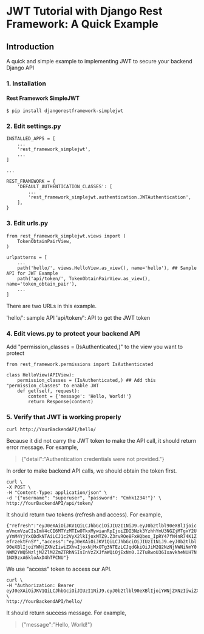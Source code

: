 # JWT Tutorial with Django Rest Framework: A Quick Example

## Introduction
A quick and simple example to implementing JWT to secure your backend Django API

### 1. Installation
#### Rest Framework SimpleJWT
`$ pip install djangorestframework-simplejwt`

### 2. Edit settings.py
    INSTALLED_APPS = [
        ...
        'rest_framework_simplejwt',
        ...
    ]

    ...

    REST_FRAMEWORK = {
        'DEFAULT_AUTHENTICATION_CLASSES': [
            ...
            'rest_framework_simplejwt.authentication.JWTAuthentication',
        ],
    }

### 3. Edit urls.py
    from rest_framework_simplejwt.views import (
        TokenObtainPairView,
    )

    urlpatterns = [
        ...
        path('hello/', views.HelloView.as_view(), name='hello'), ## Sample API for JWT Example
        path('api/token/', TokenObtainPairView.as_view(), name='token_obtain_pair'),
        ...
    ]

There are two URLs in this example.

'hello/': sample API
'api/token/': API to get the JWT token

### 4. Edit views.py to protect your backend API

Add "permission_classes = (IsAuthenticated,)" to the view you want to protect

    from rest_framework.permissions import IsAuthenticated

    class HelloView(APIView):
        permission_classes = (IsAuthenticated,) ## Add this "permission_classes" to enable JWT
        def get(self, request):
            content = {'message': 'Hello, World!'}
            return Response(content)

### 5. Verify that JWT is working properly
    curl http://YourBackendAPI/hello/

Because it did not carry the JWT token to make the API call, it should return error message. For example,

> {"detail":"Authentication credentials were not provided."}

In order to make backend API calls, we should obtain the token first.

    curl \
    -X POST \
    -H "Content-Type: application/json" \
    -d '{"username": "superuser", "password": "Cmhk1234!"}' \
    http://YourBackendAPI/api/token/

It should return two tokens (refresh and access). For example,

```{"refresh":"eyJ0eXAiOiJKV1QiLCJhbGciOiJIUzI1NiJ9.eyJ0b2tlbl90eXBlIjoicmVmcmVzaCIsImV4cCI6MTYzMTIwOTkxMywianRpIjoiZDI3Nzk3YzhhYmU3NGZjMTgxY2UyYmM4YjYxODdkNTAiLCJ1c2VyX2lkIjoxMTZ9.Z3rvROe8FxHQbex_IpRY47fN4nR74K1ZefrzektFnSY","access":"eyJ0eXAiOiJKV1QiLCJhbGciOiJIUzI1NiJ9.eyJ0b2tlbl90eXBlIjoiYWNjZXNzIiwiZXhwIjoxNjMxOTg3NTEzLCJqdGkiOiJiM2Q2NzNjNWNiNmY0NWM2YWQ5NzljM2ZlM2ZmZTRhNSIsInVzZXJfaWQiOjExNn0.IZTuRwoU36IxavkheNUH7N1NX9zxA6kloAxD4hTPCNU"}```

We use "access" token to access our API.

    curl \
    -H "Authorization: Bearer eyJ0eXAiOiJKV1QiLCJhbGciOiJIUzI1NiJ9.eyJ0b2tlbl90eXBlIjoiYWNjZXNzIiwiZXhwIjoxNjMxOTg3NTEzLCJqdGkiOiJiM2Q2NzNjNWNiNmY0NWM2YWQ5NzljM2ZlM2ZmZTRhNSIsInVzZXJfaWQiOjExNn0.IZTuRwoU36IxavkheNUH7N1NX9zxA6kloAxD4hTPCNU" \
    http://YourBackendAPI/hello/

It should return success message. For example,

> {"message":"Hello, World!"}
